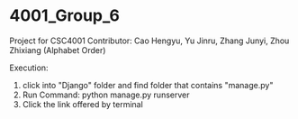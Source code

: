 # 4001_Group_6
Project for CSC4001
Contributor: Cao Hengyu, Yu Jinru, Zhang Junyi, Zhou Zhixiang (Alphabet Order)

Execution:
  1. click into "Django" folder and find folder that contains "manage.py"
  2. Run Command: python manage.py runserver
  3. Click the link offered by terminal
 
